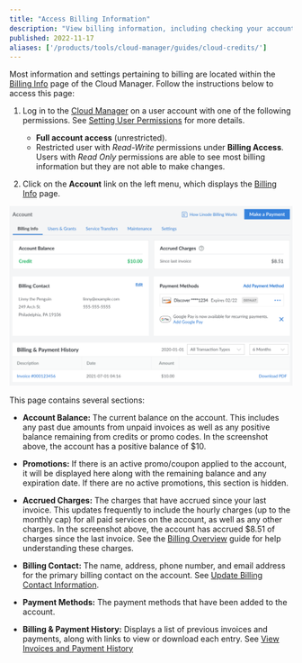 ```yaml
---
title: "Access Billing Information"
description: "View billing information, including checking your account balancing and accrued charges."
published: 2022-11-17
aliases: ['/products/tools/cloud-manager/guides/cloud-credits/']
---
```


Most information and settings pertaining to billing are located within the [Billing Info](https://cloud.linode.com/account/billing) page of the Cloud Manager. Follow the instructions below to access this page:

1. Log in to the [Cloud Manager](https://cloud.linode.com) on a user account with one of the following permissions. See [Setting User Permissions](/docs/products/platform/accounts/guides/user-permissions/) for more details.

    - **Full account access** (unrestricted).
    - Restricted user with *Read-Write* permissions under **Billing Access**. Users with *Read Only* permissions are able to see most billing information but they are not able to make changes.

1. Click on the **Account** link on the left menu, which displays the [Billing Info](https://cloud.linode.com/account/billing) page.

![The Billing Info page showing an example customer with a $24 negative balance and $9 of accrued charges.](account-billing.png)

This page contains several sections:

- **Account Balance:** The current balance on the account. This includes any past due amounts from unpaid invoices as well as any positive balance remaining from credits or promo codes. In the screenshot above, the account has a positive balance of $10.

- **Promotions:** If there is an active promo/coupon applied to the account, it will be displayed here along with the remaining balance and any expiration date. If there are no active promotions, this section is hidden.

- **Accrued Charges:** The charges that have accrued since your last invoice. This updates frequently to include the hourly charges (up to the monthly cap) for all paid services on the account, as well as any other charges. In the screenshot above, the account has accrued $8.51 of charges since the last invoice. See the [Billing Overview](/docs/products/platform/billing/) guide for help understanding these charges.

- **Billing Contact:** The name, address, phone number, and email address for the primary billing contact on the account. See [Update Billing Contact Information](/docs/products/platform/billing/guides/update-billing-contact-info/).

- **Payment Methods:** The payment methods that have been added to the account.

- **Billing & Payment History:** Displays a list of previous invoices and payments, along with links to view or download each entry. See [View Invoices and Payment History](/docs/products/platform/billing/guides/view-history/)